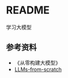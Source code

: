 # README
学习大模型

## 参考资料
- 《从零构建大模型》
- [LLMs-from-scratch](https://github.com/rasbt/LLMs-from-scratch)